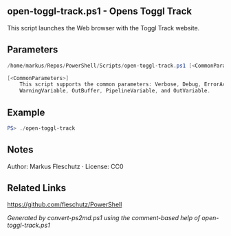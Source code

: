 ## open-toggl-track.ps1 - Opens Toggl Track

This script launches the Web browser with the Toggl Track website.

## Parameters
```powershell
/home/markus/Repos/PowerShell/Scripts/open-toggl-track.ps1 [<CommonParameters>]

[<CommonParameters>]
    This script supports the common parameters: Verbose, Debug, ErrorAction, ErrorVariable, WarningAction, 
    WarningVariable, OutBuffer, PipelineVariable, and OutVariable.
```

## Example
```powershell
PS> ./open-toggl-track

```

## Notes
Author: Markus Fleschutz · License: CC0

## Related Links
https://github.com/fleschutz/PowerShell

*Generated by convert-ps2md.ps1 using the comment-based help of open-toggl-track.ps1*
